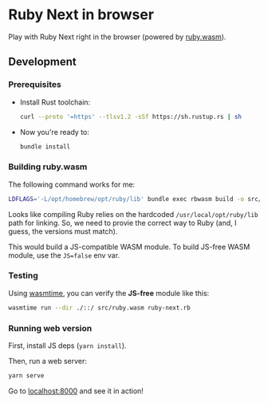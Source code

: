 # Ruby Next in browser

Play with Ruby Next right in the browser (powered by [ruby.wasm](https://github.com/ruby/ruby.wasm)).

## Development

### Prerequisites

- Install Rust toolchain:

  ```sh
  curl --proto '=https' --tlsv1.2 -sSf https://sh.rustup.rs | sh
  ```

- Now you're ready to:

  ```sh
  bundle install
  ```

### Building ruby.wasm

The following command works for me:

```sh
LDFLAGS='-L/opt/homebrew/opt/ruby/lib' bundle exec rbwasm build -o src/ruby.wasm --ruby-version 3.2
```

Looks like compiling Ruby relies on the hardcoded `/usr/local/opt/ruby/lib` path for linking. So, we need to provie the correct way to Ruby (and, I guess, the versions must match).

This would build a JS-compatible WASM module. To build JS-free WASM module, use the `JS=false` env var.

### Testing

Using [wasmtime](https://github.com/bytecodealliance/wasmtime), you can verify the **JS-free** module like this:

```sh
wasmtime run --dir ./::/ src/ruby.wasm ruby-next.rb
```

### Running web version

First, install JS deps (`yarn install`).

Then, run a web server:

```sh
yarn serve
```

Go to [localhost:8000](http://localhost:8000) and see it in action!
